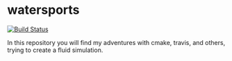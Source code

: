 # watersports
[![Build Status](https://travis-ci.com/umiko/watersports.svg?branch=master)](https://travis-ci.com/umiko/watersports)

In this repository you will find my adventures with cmake, travis, and others, trying to create a fluid simulation.
